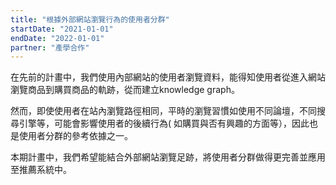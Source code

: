 ```yaml
---
title: "根據外部網站瀏覽行為的使用者分群"
startDate: "2021-01-01"
endDate: "2022-01-01"
partner: "產學合作"
---
```


在先前的計畫中，我們使用內部網站的使用者瀏覽資料，能得知使用者從進入網站瀏覽商品到購買商品的軌跡，從而建立knowledge graph。

然而，即使使用者在站內瀏覽路徑相同，平時的瀏覽習慣如使用不同論壇，不同搜尋引擎等，可能會影響使用者的後續行為( 如購買與否有興趣的方面等），因此也是使用者分群的參考依據之一。

本期計畫中，我們希望能結合外部網站瀏覽足跡，將使用者分群做得更完善並應用至推薦系統中。

